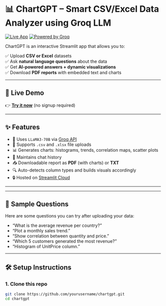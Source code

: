 # 📊 ChartGPT – Smart CSV/Excel Data Analyzer using Groq LLM

[![Live App](https://img.shields.io/badge/Launch-App-blue?logo=streamlit)](https://chartgpt-plumkzjx3ukavz5ffvcfgs.streamlit.app/)
[![Powered by Groq](https://img.shields.io/badge/Powered%20By-Groq-ffce00?logo=lightning)](https://groq.com/)

ChartGPT is an interactive Streamlit app that allows you to:

✅ Upload **CSV or Excel** datasets  
✅ Ask **natural language questions** about the data  
✅ Get **AI-powered answers + dynamic visualizations**  
✅ Download **PDF reports** with embedded text and charts  

---

## 🚀 Live Demo

👉 **[Try it now](https://chartgpt-plumkzjx3ukavz5ffvcfgs.streamlit.app/)** (no signup required)

---

## ✨ Features

- 🧠 Uses `LLaMA3-70B` via [Groq API](https://console.groq.com/)
- 📁 Supports `.csv` and `.xlsx` file uploads
- 📊 Generates charts: histograms, trends, correlation maps, scatter plots
- 💬 Maintains chat history
- 📥 Downloadable report as **PDF** (with charts) or **TXT**
- 🔍 Auto-detects column types and builds visuals accordingly
- 🔒 Hosted on [Streamlit Cloud](https://streamlit.io/cloud)

---
---

## 🧪 Sample Questions

Here are some questions you can try after uploading your data:

- “What is the average revenue per country?”
- “Plot a monthly sales trend.”
- “Show correlation between quantity and price.”
- “Which 5 customers generated the most revenue?”
- “Histogram of UnitPrice column.”

---

## 🛠️ Setup Instructions

### 1. Clone this repo

```bash
git clone https://github.com/yourusername/chartgpt.git
cd chartgpt

